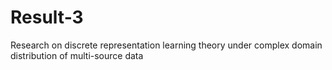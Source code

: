 # Result-3
Research on discrete representation learning theory under complex domain distribution of multi-source data
